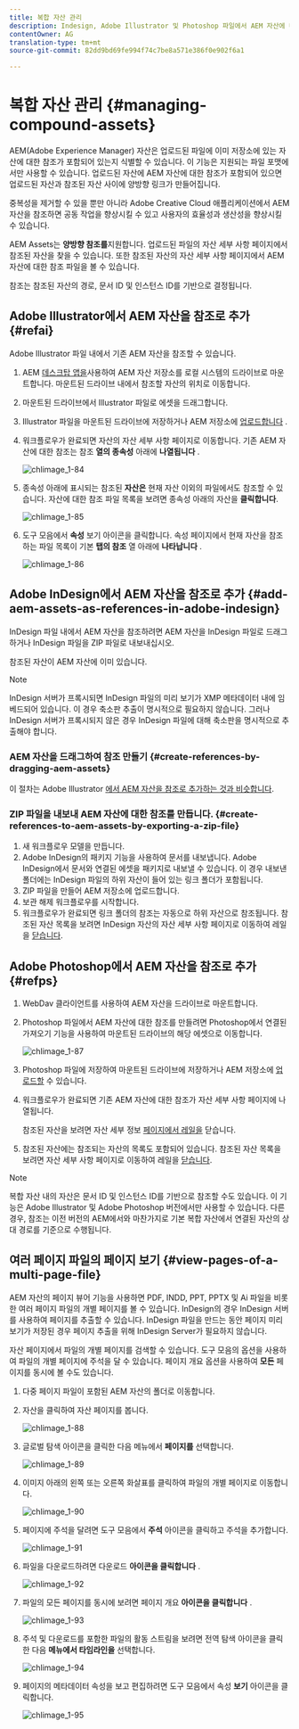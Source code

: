 ```yaml
---
title: 복합 자산 관리
description: Indesign, Adobe Illustrator 및 Photoshop 파일에서 AEM 자산에 대한 참조를 만드는 방법을 알아봅니다. 또한 페이지 뷰어 기능을 사용하여 PDF, INDD, PPT, PPTX 및 Ai 파일을 비롯한 여러 페이지 파일의 개별 페이지를 보는 방법을 살펴봅니다.
contentOwner: AG
translation-type: tm+mt
source-git-commit: 82dd9bd69fe994f74c7be8a571e386f0e902f6a1

---
```



# 복합 자산 관리 {#managing-compound-assets}

AEM(Adobe Experience Manager) 자산은 업로드된 파일에 이미 저장소에 있는 자산에 대한 참조가 포함되어 있는지 식별할 수 있습니다. 이 기능은 지원되는 파일 포맷에서만 사용할 수 있습니다. 업로드된 자산에 AEM 자산에 대한 참조가 포함되어 있으면 업로드된 자산과 참조된 자산 사이에 양방향 링크가 만들어집니다.

중복성을 제거할 수 있을 뿐만 아니라 Adobe Creative Cloud 애플리케이션에서 AEM 자산을 참조하면 공동 작업을 향상시킬 수 있고 사용자의 효율성과 생산성을 향상시킬 수 있습니다.

AEM Assets는 **양방향 참조를**&#x200B;지원합니다. 업로드된 파일의 자산 세부 사항 페이지에서 참조된 자산을 찾을 수 있습니다. 또한 참조된 자산의 자산 세부 사항 페이지에서 AEM 자산에 대한 참조 파일을 볼 수 있습니다.

참조는 참조된 자산의 경로, 문서 ID 및 인스턴스 ID를 기반으로 결정됩니다.

## Adobe Illustrator에서 AEM 자산을 참조로 추가 {#refai}

Adobe Illustrator 파일 내에서 기존 AEM 자산을 참조할 수 있습니다.

1. AEM [데스크탑 앱을](https://docs.adobe.com/content/help/en/experience-manager-desktop-app/using/using.html)사용하여 AEM 자산 저장소를 로컬 시스템의 드라이브로 마운트합니다. 마운트된 드라이브 내에서 참조할 자산의 위치로 이동합니다.
1. 마운트된 드라이브에서 Illustrator 파일로 에셋을 드래그합니다.
1. Illustrator 파일을 마운트된 드라이브에 저장하거나 AEM 저장소에 [업로드합니다](/help/assets/manage-digital-assets.md#uploading-assets) .
1. 워크플로우가 완료되면 자산의 자산 세부 사항 페이지로 이동합니다. 기존 AEM 자산에 대한 참조는 참조 **열의 종속성** 아래에 **나열됩니다** .

   ![chlimage_1-84](assets/chlimage_1-84.png)

1. 종속성 아래에 표시되는 참조된 **자산은** 현재 자산 이외의 파일에서도 참조할 수 있습니다. 자산에 대한 참조 파일 목록을 보려면 종속성 아래의 자산을 **클릭합니다**.

   ![chlimage_1-85](assets/chlimage_1-85.png)

1. 도구 모음에서 **속성** 보기 아이콘을 클릭합니다. 속성 페이지에서 현재 자산을 참조하는 파일 목록이 기본 **탭의 참조** 열 아래에 **나타납니다** .

   ![chlimage_1-86](assets/chlimage_1-86.png)

## Adobe InDesign에서 AEM 자산을 참조로 추가 {#add-aem-assets-as-references-in-adobe-indesign}

InDesign 파일 내에서 AEM 자산을 참조하려면 AEM 자산을 InDesign 파일로 드래그하거나 InDesign 파일을 ZIP 파일로 내보내십시오.

참조된 자산이 AEM 자산에 이미 있습니다. <!-- You can extract subassets by [configuring InDesign server](/help/assets/indesign.md). Embedded assets in an InDesign file are extracted as subassets. -->

>[!NOTE]
>
>InDesign 서버가 프록시되면 InDesign 파일의 미리 보기가 XMP 메타데이터 내에 임베드되어 있습니다. 이 경우 축소판 추출이 명시적으로 필요하지 않습니다. 그러나 InDesign 서버가 프록시되지 않은 경우 InDesign 파일에 대해 축소판을 명시적으로 추출해야 합니다.

### AEM 자산을 드래그하여 참조 만들기 {#create-references-by-dragging-aem-assets}

이 절차는 Adobe Illustrator [에서 AEM 자산을 참조로 추가하는 것과 비슷합니다](#refai).

### ZIP 파일을 내보내 AEM 자산에 대한 참조를 만듭니다. {#create-references-to-aem-assets-by-exporting-a-zip-file}

1. 새 워크플로우 모델을 만듭니다.
1. Adobe InDesign의 패키지 기능을 사용하여 문서를 내보냅니다.
Adobe InDesign에서 문서와 연결된 에셋을 패키지로 내보낼 수 있습니다. 이 경우 내보낸 폴더에는 InDesign 파일의 하위 자산이 들어 있는 링크 폴더가 포함됩니다.
1. ZIP 파일을 만들어 AEM 저장소에 업로드합니다.
1. 보관 해제 워크플로우를 시작합니다.
1. 워크플로우가 완료되면 링크 폴더의 참조는 자동으로 하위 자산으로 참조됩니다. 참조된 자산 목록을 보려면 InDesign 자산의 자산 세부 사항 페이지로 이동하여 레일을 [닫습니다](/help/sites-cloud/authoring/getting-started/basic-handling.md#rail-selector).

## Adobe Photoshop에서 AEM 자산을 참조로 추가 {#refps}

1. WebDav 클라이언트를 사용하여 AEM 자산을 드라이브로 마운트합니다.
1. Photoshop 파일에서 AEM 자산에 대한 참조를 만들려면 Photoshop에서 연결된 가져오기 기능을 사용하여 마운트된 드라이브의 해당 에셋으로 이동합니다.

   ![chlimage_1-87](assets/chlimage_1-87.png)

1. Photoshop 파일에 저장하여 마운트된 드라이브에 저장하거나 AEM 저장소에 [업로드할](/help/assets/manage-digital-assets.md#uploading-assets) 수 있습니다.
1. 워크플로우가 완료되면 기존 AEM 자산에 대한 참조가 자산 세부 사항 페이지에 나열됩니다.

   참조된 자산을 보려면 자산 세부 정보 [페이지에서 레일을](/help/sites-cloud/authoring/getting-started/basic-handling.md#rail-selector) 닫습니다.

1. 참조된 자산에는 참조되는 자산의 목록도 포함되어 있습니다. 참조된 자산 목록을 보려면 자산 세부 사항 페이지로 이동하여 레일을 [닫습니다](/help/sites-cloud/authoring/getting-started/basic-handling.md#rail-selector).

>[!NOTE]
>
>복합 자산 내의 자산은 문서 ID 및 인스턴스 ID를 기반으로 참조할 수도 있습니다. 이 기능은 Adobe Illustrator 및 Adobe Photoshop 버전에서만 사용할 수 있습니다. 다른 경우, 참조는 이전 버전의 AEM에서와 마찬가지로 기본 복합 자산에서 연결된 자산의 상대 경로를 기준으로 수행됩니다.

## 여러 페이지 파일의 페이지 보기 {#view-pages-of-a-multi-page-file}

AEM 자산의 페이지 뷰어 기능을 사용하면 PDF, INDD, PPT, PPTX 및 Ai 파일을 비롯한 여러 페이지 파일의 개별 페이지를 볼 수 있습니다. InDesign의 경우 InDesign 서버를 사용하여 페이지를 추출할 수 있습니다. InDesign 파일을 만드는 동안 페이지 미리 보기가 저장된 경우 페이지 추출을 위해 InDesign Server가 필요하지 않습니다.

자산 페이지에서 파일의 개별 페이지를 검색할 수 있습니다. 도구 모음의 옵션을 사용하여 파일의 개별 페이지에 주석을 달 수 있습니다. 페이지 개요 옵션을 사용하여 **모든** 페이지를 동시에 볼 수도 있습니다.

1. 다중 페이지 파일이 포함된 AEM 자산의 폴더로 이동합니다.
1. 자산을 클릭하여 자산 페이지를 봅니다.

   ![chlimage_1-88](assets/chlimage_1-88.png)

1. 글로벌 탐색 아이콘을 클릭한 다음 메뉴에서 **페이지를** 선택합니다.

   ![chlimage_1-89](assets/chlimage_1-89.png)

1. 이미지 아래의 왼쪽 또는 오른쪽 화살표를 클릭하여 파일의 개별 페이지로 이동합니다.

   ![chlimage_1-90](assets/chlimage_1-90.png)

1. 페이지에 주석을 달려면 도구 모음에서 **주석** 아이콘을 클릭하고 주석을 추가합니다.

   ![chlimage_1-91](assets/chlimage_1-91.png)

1. 파일을 다운로드하려면 다운로드 **아이콘을 클릭합니다** .

   ![chlimage_1-92](assets/chlimage_1-92.png)

1. 파일의 모든 페이지를 동시에 보려면 페이지 개요 **아이콘을 클릭합니다** .

   ![chlimage_1-93](assets/chlimage_1-93.png)

1. 주석 및 다운로드를 포함한 파일의 활동 스트림을 보려면 전역 탐색 아이콘을 클릭한 다음 **메뉴에서 타임라인을** 선택합니다.

   ![chlimage_1-94](assets/chlimage_1-94.png)

1. 페이지의 메타데이터 속성을 보고 편집하려면 도구 모음에서 속성 **보기** 아이콘을 클릭합니다.

   ![chlimage_1-95](assets/chlimage_1-95.png)
